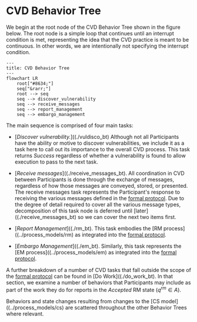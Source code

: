 # CVD Behavior Tree

We begin at the root node of the CVD Behavior Tree shown in the figure below.
The root node is a simple loop that continues until an interrupt condition is met, representing the idea
that the CVD practice is meant to be continuous. In other words, we are intentionally not specifying the interrupt condition.

```mermaid
---
title: CVD Behavior Tree
---
flowchart LR
    root["#8634;"]
    seq["&rarr;"]
    root --> seq
    seq --> discover_vulnerability
    seq --> receive_messages
    seq --> report_management
    seq --> embargo_management
```

The main sequence is comprised of four main tasks:

-   [*Discover vulnerability.*]((./vuldisco_bt) Although not all Participants have the
    ability or motive to discover vulnerabilities, we include it as a
    task here to call out its importance to the overall
    CVD process. This task returns *Success* regardless of whether a vulnerability is found to allow execution to
    pass to the next task.

-   [*Receive messages*]((./receive_messages_bt). All coordination in CVD between Participants is done through
    the exchange of messages, regardless of how those messages are
    conveyed, stored, or presented. The receive messages task represents
    the Participant's response to receiving the various messages defined
    in the [formal protocol](../reference/formal_protocol). Due to the degree of detail
    required to cover all the various message types, decomposition of
    this task node is deferred until [later]((./receive_messages_bt) so we can cover the next two items
    first.

-   [*Report Management*]((./rm_bt). This task embodies the [RM process]((../process_models/rm)
    as integrated into the [formal protocol](../reference/formal_protocol).

-   [*Embargo Management*]((./em_bt). Similarly, this task represents the
    [EM process]((../process_models/em) as integrated into the [formal protocol](../reference/formal_protocol).

A further breakdown of a number of CVD tasks that fall outside the scope of the
[formal protocol](../reference/formal_protocol) can be found in
[Do Work]((./do_work_bt).
In that section, we examine a number of behaviors that Participants may include as part of the work they do for reports 
in the $Accepted$ RM state ($q^{rm}\in A$).

Behaviors and state changes resulting from changes to the [CS model]((../process_models/cs) are scattered throughout the other Behavior Trees
where relevant.

